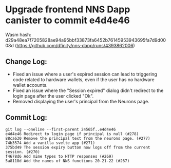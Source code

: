 # Upgrade frontend NNS Dapp canister to commit e4d4e46

Wasm hash: d29a48ea7f7205828ae94a95bbf33873fa6452b76145953943695fa7d9d0008d (https://github.com/dfinity/nns-dapp/runs/4393862006)

## Change Log:

* Fixed an issue where a user's expired session can lead to triggering code related to hardware wallets, even if the user has no hardware wallet accounts.
* Fixed an issue where the "Session expired" dialog didn't redirect to the login page after the user clicked "Ok".
* Removed displaying the user's principal from the Neurons page.


## Commit Log:

```
git log --oneline --first-parent 24565f..e4d4e46
e4d4e46 Redirect to login page if principal is null (#278)
88ca630 Remove the principal text from the neurons page. (#277)
74b3574 Add a vanilla svelte app (#271)
375bd49 The session expiry button now logs off from the current session. (#270)
f4678d6 Add mime types to HTTP responses (#269)
5a8118d Add the names of NNS functions 20-21-22 (#267)
```

